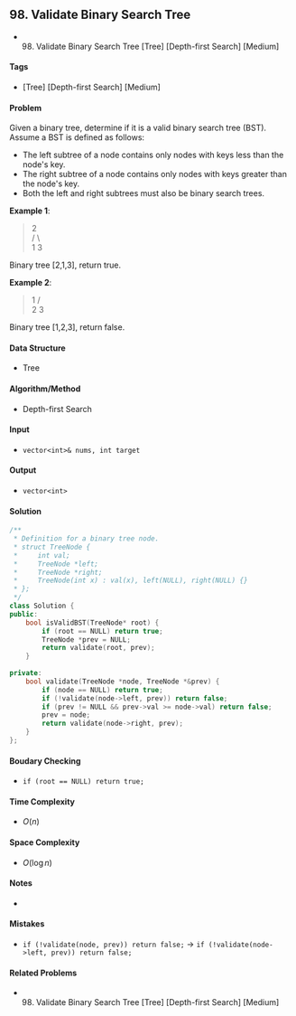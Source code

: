 ## 98. Validate Binary Search Tree
- 98. Validate Binary Search Tree [Tree] [Depth-first Search] [Medium]

#### Tags
- [Tree] [Depth-first Search] [Medium]

#### Problem
Given a binary tree, determine if it is a valid binary search tree (BST).  
Assume a BST is defined as follows:

- The left subtree of a node contains only nodes with keys less than the node's key.
- The right subtree of a node contains only nodes with keys greater than the node's key.
- Both the left and right subtrees must also be binary search trees.

**Example 1**:
>    2  
>   / \  
>  1   3

Binary tree [2,1,3], return true.

**Example 2**:  
>    1
>   / \
>  2   3

Binary tree [1,2,3], return false.

#### Data Structure
- Tree

#### Algorithm/Method
- Depth-first Search

#### Input
- `vector<int>& nums, int target`

#### Output
- `vector<int>`

#### Solution
``` C++
/**
 * Definition for a binary tree node.
 * struct TreeNode {
 *     int val;
 *     TreeNode *left;
 *     TreeNode *right;
 *     TreeNode(int x) : val(x), left(NULL), right(NULL) {}
 * };
 */
class Solution {
public:
    bool isValidBST(TreeNode* root) {
        if (root == NULL) return true;
        TreeNode *prev = NULL;
        return validate(root, prev);
    }
    
private:
    bool validate(TreeNode *node, TreeNode *&prev) {
        if (node == NULL) return true;
        if (!validate(node->left, prev)) return false;
        if (prev != NULL && prev->val >= node->val) return false;
        prev = node;
        return validate(node->right, prev);
    }
};
```

#### Boudary Checking
- `if (root == NULL) return true;`

#### Time Complexity
- $O(n)$

#### Space Complexity
- $O(\log n)$

#### Notes
- 

#### Mistakes
- `if (!validate(node, prev)) return false;` ->
  `if (!validate(node->left, prev)) return false;`

#### Related Problems
- 98. Validate Binary Search Tree [Tree] [Depth-first Search] [Medium]
